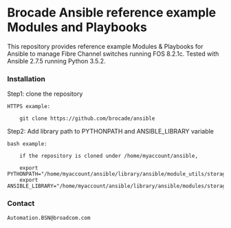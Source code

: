 Brocade Ansible reference example Modules and Playbooks
=======

This repository provides reference example Modules & Playbooks for Ansible
to manage Fibre Channel switches running FOS 8.2.1c. Tested with Ansible
2.7.5 running Python 3.5.2.

### Installation ###

Step1: clone the repository

    HTTPS example:

        git clone https://github.com/brocade/ansible

Step2: Add library path to PYTHONPATH and ANSIBLE_LIBRARY variable

    bash example:

        if the repository is cloned under /home/myaccount/ansible,

        export PYTHONPATH="/home/myaccount/ansible/library/ansible/module_utils/storage/brocade"
        export ANSIBLE_LIBRARY="/home/myaccount/ansible/library/ansible/modules/storage/brocade"


### Contact ###

    Automation.BSN@broadcom.com
